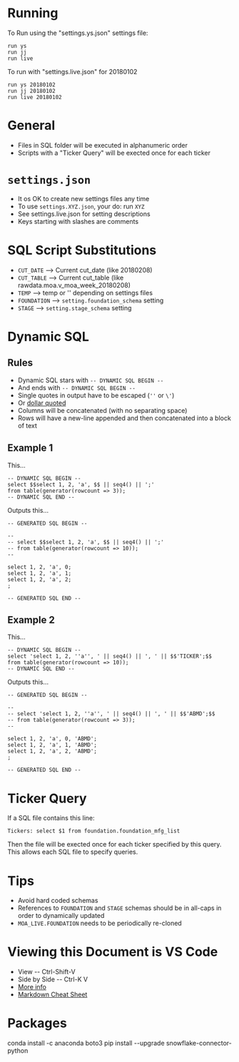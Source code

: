 # Running

To Run using the "settings.ys.json" settings file:
```
run ys
run jj
run live
```

To run with "settings.live.json" for 20180102
```
run ys 20180102
run jj 20180102
run live 20180102
```





# General 

- Files in SQL folder will be executed in alphanumeric order
- Scripts with a "Ticker Query" will be exected once for each ticker




# `settings.json` 

- It os OK to create new settings files any time
- To use `settings.XYZ.json`, your do: run `XYZ`
- See settings.live.json for setting descriptions
- Keys starting with slashes are comments




# SQL Script Substitutions 

- `CUT_DATE` --> Current cut_date (like 20180208)
- `CUT_TABLE` --> Current cut_table (like rawdata.moa.v_moa_week_20180208)
- `TEMP` --> temp or '' depending on settings files
- `FOUNDATION` --> `setting.foundation_schema` setting
- `STAGE` --> `setting.stage_schema` setting







# Dynamic SQL

## Rules

- Dynamic SQL stars with `-- DYNAMIC SQL BEGIN --`
- And ends with `-- DYNAMIC SQL BEGIN --`
- Single quotes in output have to be escaped (`''` or `\'`)
- Or [dollar quoted](https://docs.snowflake.net/manuals/sql-reference/data-types-text.html#dollar-quoted-string-constants)
- Columns will be concatenated (with no separating space)
- Rows will have a new-line appended and then concatenated into a block of text


## Example 1

This...
```
-- DYNAMIC SQL BEGIN --
select $$select 1, 2, 'a', $$ || seq4() || ';'
from table(generator(rowcount => 3));
-- DYNAMIC SQL END --

```

Outputs this...
```
-- GENERATED SQL BEGIN --

-- 
-- select $$select 1, 2, 'a', $$ || seq4() || ';'
-- from table(generator(rowcount => 10));
-- 

select 1, 2, 'a', 0;
select 1, 2, 'a', 1;
select 1, 2, 'a', 2;
;

-- GENERATED SQL END --

```

## Example 2

This...
```
-- DYNAMIC SQL BEGIN --
select 'select 1, 2, ''a'', ' || seq4() || ', ' || $$'TICKER';$$
from table(generator(rowcount => 10));
-- DYNAMIC SQL END --
```
Outputs this...
```
-- GENERATED SQL BEGIN --

-- 
-- select 'select 1, 2, ''a'', ' || seq4() || ', ' || $$'ABMD';$$
-- from table(generator(rowcount => 3));
-- 

select 1, 2, 'a', 0, 'ABMD';
select 1, 2, 'a', 1, 'ABMD';
select 1, 2, 'a', 2, 'ABMD';
;

-- GENERATED SQL END --
```








# Ticker Query

If a SQL file contains this line:
```
Tickers: select $1 from foundation.foundation_mfg_list
```

Then the file will be exected once for each ticker specified by this query.  This allows each SQL file to specify queries.






# Tips
- Avoid hard coded schemas
- References to `FOUNDATION` and `STAGE` schemas should be in all-caps in order to dynamically updated
- `MOA_LIVE.FOUNDATION` needs to be periodically re-cloned 






# Viewing this Document is VS Code

- View -- Ctrl-Shift-V
- Side by Side -- Ctrl-K V
- [More info](https://code.visualstudio.com/docs/languages/markdown)
- [Markdown Cheat Sheet](http://commonmark.org/help/)


# Packages

conda install -c anaconda boto3
pip install --upgrade snowflake-connector-python